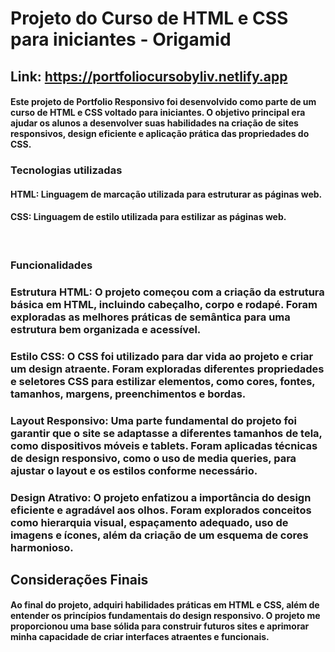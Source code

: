# Projeto do Curso de HTML e CSS para iniciantes - Origamid 
## Link: https://portfoliocursobyliv.netlify.app

#### Este projeto de Portfolio Responsivo foi desenvolvido como parte de um curso de HTML e CSS voltado para iniciantes. O objetivo principal era ajudar os alunos a desenvolver suas habilidades na criação de sites responsivos, design eficiente e aplicação prática das propriedades do CSS.


### Tecnologias utilizadas

#### HTML: Linguagem de marcação utilizada para estruturar as páginas web.

#### CSS: Linguagem de estilo utilizada para estilizar as páginas web.
<br>

### Funcionalidades
### Estrutura HTML: O projeto começou com a criação da estrutura básica em HTML, incluindo cabeçalho, corpo e rodapé. Foram exploradas as melhores práticas de semântica para uma estrutura bem organizada e acessível.

### Estilo CSS: O CSS foi utilizado para dar vida ao projeto e criar um design atraente. Foram exploradas diferentes propriedades e seletores CSS para estilizar elementos, como cores, fontes, tamanhos, margens, preenchimentos e bordas.

### Layout Responsivo: Uma parte fundamental do projeto foi garantir que o site se adaptasse a diferentes tamanhos de tela, como dispositivos móveis e tablets. Foram aplicadas técnicas de design responsivo, como o uso de media queries, para ajustar o layout e os estilos conforme necessário.

### Design Atrativo: O projeto enfatizou a importância do design eficiente e agradável aos olhos. Foram explorados conceitos como hierarquia visual, espaçamento adequado, uso de imagens e ícones, além da criação de um esquema de cores harmonioso.

## Considerações Finais

#### Ao final do projeto, adquiri habilidades práticas em HTML e CSS, além de entender os princípios fundamentais do design responsivo. O projeto me proporcionou uma base sólida para construir futuros sites e aprimorar minha capacidade de criar interfaces atraentes e funcionais.
